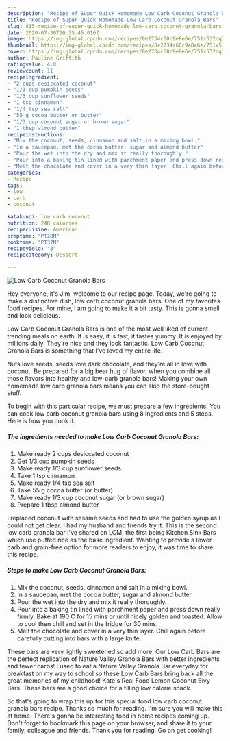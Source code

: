 ```yaml
---
description: "Recipe of Super Quick Homemade Low Carb Coconut Granola Bars"
title: "Recipe of Super Quick Homemade Low Carb Coconut Granola Bars"
slug: 815-recipe-of-super-quick-homemade-low-carb-coconut-granola-bars
date: 2020-07-30T20:35:45.016Z
image: https://img-global.cpcdn.com/recipes/8e2734c60c9e8e6e/751x532cq70/low-carb-coconut-granola-bars-recipe-main-photo.jpg
thumbnail: https://img-global.cpcdn.com/recipes/8e2734c60c9e8e6e/751x532cq70/low-carb-coconut-granola-bars-recipe-main-photo.jpg
cover: https://img-global.cpcdn.com/recipes/8e2734c60c9e8e6e/751x532cq70/low-carb-coconut-granola-bars-recipe-main-photo.jpg
author: Pauline Griffith
ratingvalue: 4.8
reviewcount: 11
recipeingredient:
- "2 cups desiccated coconut"
- "1/3 cup pumpkin seeds"
- "1/3 cup sunflower seeds"
- "1 tsp cinnamon"
- "1/4 tsp sea salt"
- "55 g cocoa butter or butter"
- "1/3 cup coconut sugar or brown sugar"
- "1 tbsp almond butter"
recipeinstructions:
- "Mix the coconut, seeds, cinnamon and salt in a mixing bowl."
- "In a saucepan, met the cocoa butter, sugar and almond butter"
- "Pour the wet into the dry and mix it really thoroughly."
- "Pour into a baking tin lined with parchment paper and press down really firmly. Bake at 190 C for 15 mins or until nicely golden and toasted. Allow to cool then chill and set in the fridge for 30 mins."
- "Melt the chocolate and cover in a very thin layer. Chill again before carefully cutting into bars with a large knife."
categories:
- Recipe
tags:
- low
- carb
- coconut

katakunci: low carb coconut 
nutrition: 248 calories
recipecuisine: American
preptime: "PT28M"
cooktime: "PT32M"
recipeyield: "3"
recipecategory: Dessert

---
```



![Low Carb Coconut Granola Bars](https://img-global.cpcdn.com/recipes/8e2734c60c9e8e6e/751x532cq70/low-carb-coconut-granola-bars-recipe-main-photo.jpg)

Hey everyone, it's Jim, welcome to our recipe page. Today, we're going to make a distinctive dish, low carb coconut granola bars. One of my favorites food recipes. For mine, I am going to make it a bit tasty. This is gonna smell and look delicious.

Low Carb Coconut Granola Bars is one of the most well liked of current trending meals on earth. It is easy, it is fast, it tastes yummy. It is enjoyed by millions daily. They're nice and they look fantastic. Low Carb Coconut Granola Bars is something that I've loved my entire life.

Nuts love seeds, seeds love dark chocolate, and they&#39;re all in love with coconut. Be prepared for a big bear hug of flavor, when you combine all those flavors into healthy and low-carb granola bars! Making your own homemade low carb granola bars means you can skip the store-bought stuff.


To begin with this particular recipe, we must prepare a few ingredients. You can cook low carb coconut granola bars using 8 ingredients and 5 steps. Here is how you cook it.

<!--inarticleads1-->

##### The ingredients needed to make Low Carb Coconut Granola Bars:

1. Make ready 2 cups desiccated coconut
1. Get 1/3 cup pumpkin seeds
1. Make ready 1/3 cup sunflower seeds
1. Take 1 tsp cinnamon
1. Make ready 1/4 tsp sea salt
1. Take 55 g cocoa butter (or butter)
1. Make ready 1/3 cup coconut sugar (or brown sugar)
1. Prepare 1 tbsp almond butter


I replaced coconut with sesame seeds and had to use the golden syrup as I could not get clear. I had my husband and friends try it. This is the second low carb granola bar I&#39;ve shared on LCM, the first being Kitchen Sink Bars which use puffed rice as the base ingredient. Wanting to provide a lower carb and grain-free option for more readers to enjoy, it was time to share this recipe. 

<!--inarticleads2-->

##### Steps to make Low Carb Coconut Granola Bars:

1. Mix the coconut, seeds, cinnamon and salt in a mixing bowl.
1. In a saucepan, met the cocoa butter, sugar and almond butter
1. Pour the wet into the dry and mix it really thoroughly.
1. Pour into a baking tin lined with parchment paper and press down really firmly. Bake at 190 C for 15 mins or until nicely golden and toasted. Allow to cool then chill and set in the fridge for 30 mins.
1. Melt the chocolate and cover in a very thin layer. Chill again before carefully cutting into bars with a large knife.


These bars are very lightly sweetened so add more. Our Low Carb Bars are the perfect replication of Nature Valley Granola Bars with better ingredients and fewer carbs! I used to eat a Nature Valley Granola Bar everyday for breakfast on my way to school so these Low Carb Bars bring back all the great memories of my childhood! Kate&#39;s Real Food Lemon Coconut Bivy Bars. These bars are a good choice for a filling low calorie snack. 

So that's going to wrap this up for this special food low carb coconut granola bars recipe. Thanks so much for reading. I'm sure you will make this at home. There's gonna be interesting food in home recipes coming up. Don't forget to bookmark this page on your browser, and share it to your family, colleague and friends. Thank you for reading. Go on get cooking!
